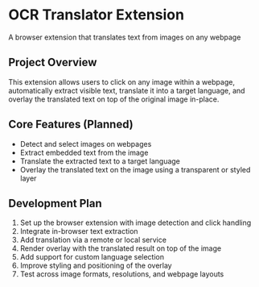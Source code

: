 # OCR Translator Extension

A browser extension that translates text from images on any webpage 

## Project Overview

This extension allows users to click on any image within a webpage, automatically extract visible text, translate it into a target language, and overlay the translated text on top of the original image in-place.

## Core Features (Planned)

- Detect and select images on webpages
- Extract embedded text from the image
- Translate the extracted text to a target language
- Overlay the translated text on the image using a transparent or styled layer

## Development Plan

1. Set up the browser extension with image detection and click handling
2. Integrate in-browser text extraction
3. Add translation via a remote or local service
4. Render overlay with the translated result on top of the image
5. Add support for custom language selection
6. Improve styling and positioning of the overlay
7. Test across image formats, resolutions, and webpage layouts



